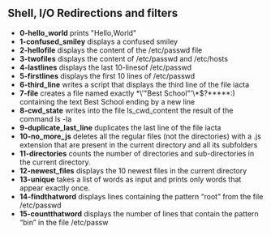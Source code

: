 ## Shell, I/O Redirections and filters
- **0-hello_world** prints "Hello,World"
- **1-confused_smiley** displays a confused smiley
- **2-hellofile** displays the content of the /etc/passwd file
- **3-twofiles** displays the content of /etc/passwd and /etc/hosts
- **4-lastlines** displays the last 10-linesof /etc/passwd
- **5-firstlines** displays the first 10 lines of /etc/passwd
- **6-third_line** writes a script that displays the third line of the file iacta
- **7-file** creates a file named exactly \*\\'"Best School"\'\\*$\?\*\*\*\*\*:) containing the text Best School ending by a new line
- **8-cwd_state** writes into the file ls_cwd_content the result of the command ls -la
- **9-duplicate_last_line** duplicates the last line of the file iacta
- **10-no_more_js** deletes all the regular files (not the directories) with a .js extension that are present in the current directory and all its subfolders
- **11-directories**  counts the number of directories and sub-directories in the current directory.
- **12-newest_files**   displays the 10 newest files in the current directory
- **13-unique**   takes a list of words as input and prints only words that appear exactly once.
- **14-findthatword**   displays lines containing the pattern “root” from the file /etc/passwd
- **15-countthatword**   displays the number of lines that contain the pattern “bin” in the file /etc/passw

